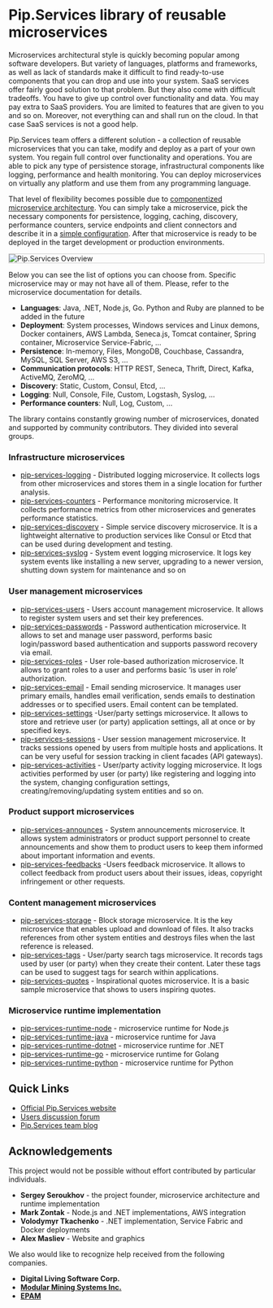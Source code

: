 # Pip.Services library of reusable microservices

Microservices architectural style is quickly becoming popular among software developers.
But variety of languages, platforms and frameworks, as well as lack of standards
make it difficult to find ready-to-use components that you can drop and use into your system.
SaaS services offer fairly good solution to that problem. But they also come with difficult tradeoffs.
You have to give up control over functionality and data. You may pay extra to SaaS providers.
You are limited to features that are given to you and so on. Moreover, not everything can and shall
run on the cloud. In that case SaaS services is not a good help.

Pip.Services team offers a different solution - a collection of reusable microservices
that you can take, modify and deploy as a part of your own system. You regain full control over
functionality and operations. You are able to pick any type of persistence storage,
infrastructural components like logging, performance and health monitoring. You can deploy
microservices on virtually any platform and use them from any programming language.

That level of flexibility becomes possible due to [componentized microservice architecture](design/Architecture.md).
You can simply take a microservice, pick the necessary components for persistence, logging, caching, discovery, 
performance counters, service endpoints and client connectors and describe it in a [simple configuration](usage/Configuration.md).
After that microservice is ready to be deployed in the target development or production environments.

<div style="border: 1px solid #ccc">
  <img src="https://github.com/pip-services/pip-services/blob/master/design/Overview.png" alt="Pip.Services Overview" style="display:block;">
</div>

Below you can see the list of options you can choose from. Specific microservice may or may not have all of them.
Please, refer to the microservice documentation for details.

- **Languages**: Java, .NET, Node.js, Go. Python and Ruby are planned to be added in the future
- **Deployment**: System processes, Windows services and Linux demons, Docker containers, AWS Lambda,
Seneca.js, Tomcat container, Spring container, Microservice Service-Fabric, ...
- **Persistence**: In-memory, Files, MongoDB, Couchbase, Cassandra, MySQL, SQL Server, AWS S3, ...
- **Communication protocols**: HTTP REST, Seneca, Thrift, Direct, Kafka, ActiveMQ, ZeroMQ, ...
- **Discovery**: Static, Custom, Consul, Etcd, ...
- **Logging**: Null, Console, File, Custom, Logstash, Syslog, ...
- **Performance counters**: Null, Log, Custom, ... 

The library contains constantly growing number of microservices, donated and supported by community contributors.
They divided into several groups.

### Infrastructure microservices
- [pip-services-logging](https://github.com/pip-services/pip-services-logging) - Distributed logging microservice. 
It collects logs from other microservices and stores them in a single location for further analysis.
- [pip-services-counters](https://github.com/pip-services/pip-services-counters) - 
Performance monitoring microservice. It collects performance metrics from other microservices and generates 
performance statistics.
- [pip-services-discovery](https://github.com/pip-services/pip-services-discovery) - Simple service discovery microservice.
It is a lightweight alternative to production services like Consul or Etcd that can be used during development and testing.
- [pip-services-syslog](https://github.com/pip-services/pip-services-syslog) - System event logging microservice. 
It logs key system events like installing a new server, upgrading to a newer version, shutting down system for maintenance
and so on

### User management microservices
- [pip-services-users](https://github.com/pip-services/pip-services-users) - Users account management microservice. 
It allows to register system users and set their key preferences.
- [pip-services-passwords](https://github.com/pip-services/pip-services-passwords) - Password authentication microservice. 
It allows to set and manage user password, performs basic login/password based authentication and supports password 
recovery via email.
- [pip-services-roles](https://github.com/pip-services/pip-services-roles) - User role-based authorization microservice. 
It allows to grant roles to a user and performs basic ‘is user in role’ authorization.
- [pip-services-email](https://github.com/pip-services/pip-services-email) - Email sending microservice. 
It manages user primary emails, handles email verification, sends emails to destination addresses or to specified users. 
Email content can be templated.
- [pip-services-settings](https://github.com/pip-services/pip-services-settings) -User/party settings microservice. 
It allows to store and retrieve user (or party) application settings, all at once or by specified keys.
- [pip-services-sessions](https://github.com/pip-services/pip-services-sessions) - User session management microservice. 
It tracks sessions opened by users from multiple hosts and applications. It can be very useful for session tracking 
in client facades (API gateways).
- [pip-services-activities](https://github.com/pip-services/pip-services-activities) - User/party activity logging microservice. 
It logs activities performed by user (or party) like registering and logging into the system, changing configuration settings, 
creating/removing/updating system entities and so on.

### Product support microservices

- [pip-services-announces](https://github.com/pip-services/pip-services-announces) - System announcements microservice. 
It allows system administrators or product support personnel to create announcements and show them to product users to keep 
them informed about important information and events.
- [pip-services-feedbacks](https://github.com/pip-services/pip-services-feedbacks) -Users feedback microservice. 
It allows to collect feedback from product users about their issues, ideas, copyright infringement or other requests.

### Content management microservices

- [pip-services-storage](https://github.com/pip-services/pip-services-storage) - Block storage microservice. 
It is the key microservice that enables upload and download of files. It also tracks references from other system entities 
and destroys files when the last reference is released.
- [pip-services-tags](https://github.com/pip-services/pip-services-tags) - User/party search tags microservice. 
It records tags used by user (or party) when they create their content. Later these tags can be used to suggest tags 
for search within applications.
- [pip-services-quotes](https://github.com/pip-services/pip-services-quotes) - Inspirational quotes microservice. 
It is a basic sample microservice that shows to users inspiring quotes.

### Microservice runtime implementation

- [pip-services-runtime-node](https://github.com/pip-services/pip-services-runtime-node) - microservice runtime for Node.js
- [pip-services-runtime-java](https://github.com/pip-services/pip-services-runtime-java) - microservice runtime for Java
- [pip-services-runtime-dotnet](https://github.com/pip-services/pip-services-runtime-dotnet) - microservice runtime for .NET
- [pip-services-runtime-go](https://github.com/pip-services/pip-services-runtime-go) - microservice runtime for Golang
- [pip-services-runtime-python](https://github.com/pip-services/pip-services-runtime-python) - microservice runtime for Python

## Quick Links

- [Official Pip.Services website](http://www.pipservices.org)
- [Users discussion forum]()
- [Pip.Services team blog]()

## Acknowledgements

This project would not be possible without effort contributed by particular individuals.

- **Sergey Seroukhov** - the project founder, microservice architecture and runtime implementation
- **Mark Zontak** - Node.js and .NET implementations, AWS integration
- **Volodymyr Tkachenko** - .NET implementation, Service Fabric and Docker deployments
- **Alex Masliev** - Website and graphics

We also would like to recognize help received from the following companies.

- **Digital Living Software Corp.**
- [**Modular Mining Systems Inc.**](http://www.mmsi.com)
- [**EPAM**](http://www.epam.com)